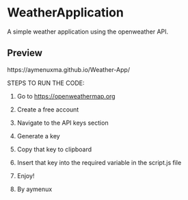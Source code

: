 # WeatherApplication
A simple weather application using the openweather API.

<h2>Preview</h2>
https://aymenuxma.github.io/Weather-App/

STEPS TO RUN THE CODE: 
1. Go to https://openweathermap.org
2. Create a free account
3. Navigate to the API keys section
4. Generate a key
5. Copy that key to clipboard
6. Insert that key into the required variable in the script.js file
7. Enjoy!

8. By aymenux
